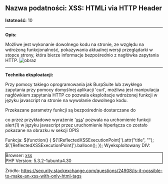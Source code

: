 ## Nazwa podatności: XSS: HTMLi via HTTP Header

**Istotność:** 10

---

**Opis:**

Możliwe jest wykonanie dowolnego kodu na stronie, ze względu na wdrożoną funkcjonalność, pokazywania aktualnej wersji przeglądarki w stopce strony, która bierze informacje bezpośrednio z nagłówka zapytania HTTP.
![obraz](https://github.com/GrzechuG/PWR-CBE-BAW-mutillidae-2024/assets/93217316/9749f1db-7eb0-4890-8332-7b1b0e1de1c0)



---

**Technika eksploatacji:**

Przy pomocy takiego oprogramowania jak BurpSuite lub zwykłego zapytania przy pomocy domyślnej aplikacji 'curl', możliwa jest manipulacja nagłówkiem zapytania HTTP co pozwala eksploitacje wdrożonej funkcji w języku javascript na stronie na wywołanie dowolnego kodu. 

Przekazane parametry funkcji są bezpośrednio dostarczane do <div ReflectedXSSExecutionPoint="1" class="footer"> co przez przykładowe wyrażenie '<a href=javascript:alert(1)>xss</a>' pozwala na urchomienie funkcji alert(1) w języku javascript przez uruchomienie hiperłącza co zostało pokazane na obrazku w sekcji OPIS

Funkcja:
$(function() {
		$('[ReflectedXSSExecutionPoint]').attr("title", "");
		$('[ReflectedXSSExecutionPoint]').balloon();
	});
Wyeksploitowany DIV:
<div style="border: 1px solid black;">
		<div ReflectedXSSExecutionPoint="1" class="footer">Browser: <a href=javascript:alert(1)>xss</a></div>
		<div class="footer">PHP Version: 5.3.2-1ubuntu4.30</div>
	</div>

Źródło: https://security.stackexchange.com/questions/24908/is-it-possible-to-make-an-xss-with-only-html-tags
